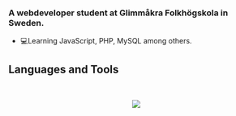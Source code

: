 ### A webdeveloper student at Glimmåkra Folkhögskola in Sweden.

- 💻Learning JavaScript, PHP, MySQL among others.


## Languages and Tools

<br>

<p align="center">
  <img src="https://skillicons.dev/icons?i=html,css,js,figma,bootstrap" />
  <img src="https://skillicons.dev/icons?i=docker,mysql,php />
</p>
